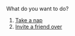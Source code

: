 What do you want to do?  
1. [Take a nap](../nap/nap.md)    
2. [Invite a friend over](../invite-friend/invite-friend.md) 

